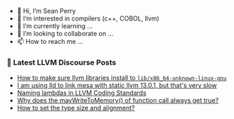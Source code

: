 - 👋 Hi, I’m Sean Perry
- 👀 I’m interested in compilers (c++, COBOL, llvm)
- 🌱 I’m currently learning ...
- 💞️ I’m looking to collaborate on ...
- 📫 How to reach me ...

<!---
s66perry/s66perry is a ✨ special ✨ repository because its `README.md` (this file) appears on your GitHub profile.
You can click the Preview link to take a look at your changes.
--->
### 📕 Latest LLVM Discourse Posts

<!-- DISCOURSE-LLVM:START -->
- [How to make sure llvm libraries install to `lib/x86_64-unknown-linux-gnu`](https://discourse.llvm.org/t/how-to-make-sure-llvm-libraries-install-to-lib-x86-64-unknown-linux-gnu/62691#post_1)
- [I am using lld to link mesa with static llvm 13.0.1, but that&#39;s very slow](https://discourse.llvm.org/t/i-am-using-lld-to-link-mesa-with-static-llvm-13-0-1-but-thats-very-slow/62606#post_4)
- [Naming lambdas in LLVM Coding Standards](https://discourse.llvm.org/t/naming-lambdas-in-llvm-coding-standards/62689#post_1)
- [Why does the mayWriteToMemory&lpar;&rpar; of function call always get true?](https://discourse.llvm.org/t/why-does-the-maywritetomemory-of-function-call-always-get-true/62681#post_3)
- [How to set the type size and alignment?](https://discourse.llvm.org/t/how-to-set-the-type-size-and-alignment/62687#post_2)
<!-- DISCOURSE-LLVM:END -->
